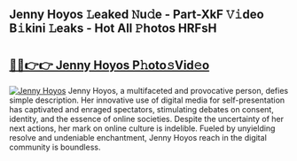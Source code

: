 ## Jenny Hoyos 𝙻eaked 𝙽u𝚍e - Part-XkF 𝚅𝚒deo B𝚒kini 𝙻eaks - Hot All 𝙿hotos HRFsH

# <h2><a href="http://ld3zrd.urlbe.top/?page=Jenny+Hoyos">🔗🔗👉👉 Jenny Hoyos P𝚑oto𝚜Vid𝚎o</a></h2>

[![Jenny Hoyos](https://i.imgur.com/eBuTRDB.gif)](http://ld3zrd.urlbe.top/?page=Jenny+Hoyos)
Jenny Hoyos, a multifaceted and provocative person, defies simple description. Her innovative use of digital media for self-presentation has captivated and enraged spectators, stimulating debates on consent, identity, and the essence of online societies. Despite the uncertainty of her next actions, her mark on online culture is indelible. Fueled by unyielding resolve and undeniable enchantment, Jenny Hoyos reach in the digital community is boundless.
